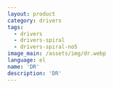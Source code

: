 ```yaml
---
layout: product
category: drivers
tags:
  - drivers
  - drivers-spiral
  - drivers-spiral-no5
image_main: /assets/img/dr.webp
language: el
name: 'DR'
description: 'DR'
---
```

